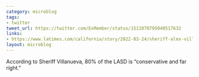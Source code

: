```yaml
---
category: microblog
tags:
- twitter
tweet_url: https://twitter.com/ExMember/status/1511070795048517632
links:
- https://www.latimes.com/california/story/2022-03-24/sheriff-alex-villanueva-vaccine-mandates
layout: microblog
---
```

According to Sheriff Villanueva, 80% of the LASD is “conservative and far right.”
